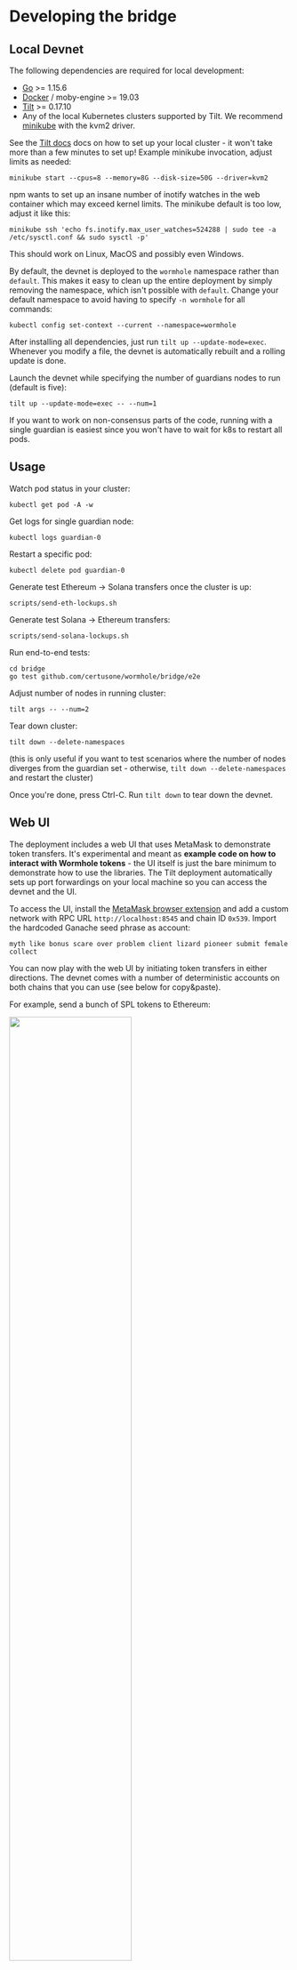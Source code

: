 # Developing the bridge

## Local Devnet

The following dependencies are required for local development:

- [Go](https://golang.org/dl/) >= 1.15.6
- [Docker](https://docs.docker.com/engine/install/) / moby-engine >= 19.03
- [Tilt](http://tilt.dev/) >= 0.17.10
- Any of the local Kubernetes clusters supported by Tilt. 
  We recommend [minikube](https://kubernetes.io/docs/setup/learning-environment/minikube/) with the kvm2 driver.

See the [Tilt docs](https://docs.tilt.dev/install.html) docs on how to set up your local cluster -
it won't take more than a few minutes to set up! Example minikube invocation, adjust limits as needed:

    minikube start --cpus=8 --memory=8G --disk-size=50G --driver=kvm2

npm wants to set up an insane number of inotify watches in the web container which may exceed kernel limits.
The minikube default is too low, adjust it like this:

    minikube ssh 'echo fs.inotify.max_user_watches=524288 | sudo tee -a /etc/sysctl.conf && sudo sysctl -p'

This should work on Linux, MacOS and possibly even Windows.

By default, the devnet is deployed to the `wormhole` namespace rather than `default`. This makes it easy to clean up the
entire deployment by simply removing the namespace, which isn't possible with `default`. Change your default namespace
to avoid having to specify `-n wormhole` for all commands:

    kubectl config set-context --current --namespace=wormhole

After installing all dependencies, just run `tilt up --update-mode=exec`. 
Whenever you modify a file, the devnet is automatically rebuilt and a rolling update is done.

Launch the devnet while specifying the number of guardians nodes to run (default is five):

    tilt up --update-mode=exec -- --num=1

If you want to work on non-consensus parts of the code, running with a single guardian is easiest since
you won't have to wait for k8s to restart all pods.

## Usage

Watch pod status in your cluster:

    kubectl get pod -A -w
    
Get logs for single guardian node:

    kubectl logs guardian-0

Restart a specific pod:

    kubectl delete pod guardian-0

Generate test Ethereum -> Solana transfers once the cluster is up:

    scripts/send-eth-lockups.sh
   
Generate test Solana -> Ethereum transfers:

    scripts/send-solana-lockups.sh

Run end-to-end tests:

    cd bridge
    go test github.com/certusone/wormhole/bridge/e2e

Adjust number of nodes in running cluster:

    tilt args -- --num=2

Tear down cluster:

    tilt down --delete-namespaces
    
(this is only useful if you want to test scenarios where the number
of nodes diverges from the guardian set - otherwise, `tilt down --delete-namespaces` and restart the cluster)

Once you're done, press Ctrl-C. Run `tilt down` to tear down the devnet.

## Web UI

The deployment includes a web UI that uses MetaMask to demonstrate token transfers. It's experimental
and meant as **example code on how to interact with Wormhole tokens** - the UI itself is just the bare minimum
to demonstrate how to use the libraries. The Tilt deployment automatically sets up port forwardings on your
local machine so you can access the devnet and the UI.

To access the UI, install the [MetaMask browser extension](https://metamask.io) and add a custom network with
RPC URL `http://localhost:8545` and chain ID `0x539`. Import the hardcoded Ganache seed phrase as account:

    myth like bonus scare over problem client lizard pioneer submit female collect

You can now play with the web UI by initiating token transfers in either directions. The devnet comes with a number
of deterministic accounts on both chains that you can use (see below for copy&paste).

For example, send a bunch of SPL tokens to Ethereum:

<img src="https://user-images.githubusercontent.com/859697/98732005-dcbb4f00-239e-11eb-8ec2-9ecf74f411d6.png" width="66%" />

Note how the transfer is basically instant! You can now see the completed transfer in the Ethereum tab:

![image](https://user-images.githubusercontent.com/859697/98732459-784cbf80-239f-11eb-84bf-3d824b58191b.png)

You can now add the wrapped token address - `0xf5b1d8fab1054b9cf7db274126972f97f9d42a11` - as a custom token
to MetaMask and you'll see your 1000 brand new wrapped tokens:

<img src="https://user-images.githubusercontent.com/859697/98733991-a9c68a80-23a1-11eb-926b-ea3742fad7bd.png" width="66%" />

Next, send some of them back to Ethereum:

<img src="https://user-images.githubusercontent.com/859697/98734694-a1228400-23a2-11eb-8f39-13000631c839.png" width="66%" />

MetaMask will ask you to confirm the transaction.

After a few seconds, the SPL token balance shown below will increase as the VAA gets accepted on Solana.

## Devnet addresses

**Solana**

| Account                                        | Description                                         |
|------------------------------------------------|-----------------------------------------------------|
| `6sbzC1eH4FTujJXWj51eQe25cYvr4xfXbJ1vAj7j2k5J` | id.json account in the `setup` container [1]        |
| `Bridge1p5gheXUvJ6jGWGeCsgPKgnE3YgdGKRVCMY9o`  | Bridge contract                                     |
| `TokenkegQfeZyiNwAJbNbGKPFXCWuBvf9Ss623VQ5DA`  | SPL token contract                                  |
| `6qRhs8oAuZYLd4zzaNnQHqdRyknrQQWDWQhALEN8UA7M` | Example SPL token                                   |
| `3C3m4tjTy4nSMkkYdqCDSiCWEgpDa6whvprvABdFGBiW` | Account that holds 6qRhs8oA... SPL tokens           |
| `85kW19uNvETzH43p3AfpyqPaQS5rWouq4x9rGiKUvihf` | Wrapped token for the 0xCfEB86... ERC20 token       |
| `7EFk3VrWeb29SWJPQs5cUyqcY3fQd33S9gELkGybRzeu` | Account that holds 85kW19u... wrapped tokens [2]    |
| `9ESkHLgJH4zqbG7fvhpC9u2ZeHMoLJznCHtaRLviEVRh` | Wrapped token for the terra18vd8f... CW20 token     |
| `EERzaqe8Agm8p1ZkGQFq9zKpP7MDW29FX1pC1vEw9Yfv` | Account that holds 9ESkHLg... wrapped tokens        |

[1]: The account will eventually run out of funds if you run the lockup sending scripts for a long time. Refill it
using `kubectl exec solana-devnet-0 -c setup -- cli airdrop solana-devnet:9900` (see [devnet_setup.sh](solana/devnet_setup.sh)).

[2]: This is where tokens sent by `scripts/send-eth-lockups.sh` end up.

**Ethereum**

| Account                                      | Description                                           |
|----------------------------------------------|-------------------------------------------------------|
| `0x90F8bf6A479f320ead074411a4B0e7944Ea8c9C1` | Ganache main account (w/ the seed phrase above)       |
| `0x5b1869D9A4C187F2EAa108f3062412ecf0526b24` | Bridge contract                                       |
| `0xe78A0F7E598Cc8b0Bb87894B0F60dD2a88d6a8Ab` | Wrapped asset contract                                |
| `0xCfEB869F69431e42cdB54A4F4f105C19C080A601` | Example ERC20 token                                   |
| `0xf5b1d8fab1054b9cf7db274126972f97f9d42a11` | Wrapped asset address for the 6qRhs8oA... SPL token   |

**Terra**

| Account                                        | Description                                         |
|------------------------------------------------|-----------------------------------------------------|
| `terra1x46rqay4d3cssq8gxxvqz8xt6nwlz4td20k38v` | Main test account                                   |
| `terra18vd8fpwxzck93qlwghaj6arh4p7c5n896xzem5` | Test token account to send via bridge               |
| `terra174kgn5rtw4kf6f938wm7kwh70h2v4vcfd26jlc` | Bridge contract instance                            |
